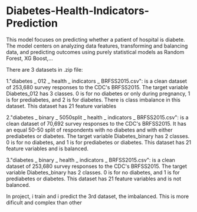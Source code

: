 # Diabetes-Health-Indicators-Prediction
This model focuses on predicting whether a patient of hospital is diabete. The model centers on analyzing data features, transforming and balancing data, and predicting outcomes using purely statistical models as  Random Forest, XG Boost,...

There are 3 datasets in .zip file:

1."diabetes _ 012 _ health _ indicators _ BRFSS2015.csv": is a clean dataset of 253,680 survey responses to the CDC's BRFSS2015. The target variable Diabetes_012 has 3 classes. 0 is for no diabetes or only during pregnancy, 1 is for prediabetes, and 2 is for diabetes. There is class imbalance in this dataset. This dataset has 21 feature variables

2."diabetes _ binary _ 5050split _ health _ indicators _ BRFSS2015.csv": is a clean dataset of 70,692 survey responses to the CDC's BRFSS2015. It has an equal 50-50 split of respondents with no diabetes and with either prediabetes or diabetes. The target variable Diabetes_binary has 2 classes. 0 is for no diabetes, and 1 is for prediabetes or diabetes. This dataset has 21 feature variables and is balanced.

3."diabetes _ binary _ health _ indicators _ BRFSS2015.csv": is a clean dataset of 253,680 survey responses to the CDC's BRFSS2015. The target variable Diabetes_binary has 2 classes. 0 is for no diabetes, and 1 is for prediabetes or diabetes. This dataset has 21 feature variables and is not balanced.

In project, i train and i predict the 3rd dataset, the imbalanced. This is more dificult and complex than other
